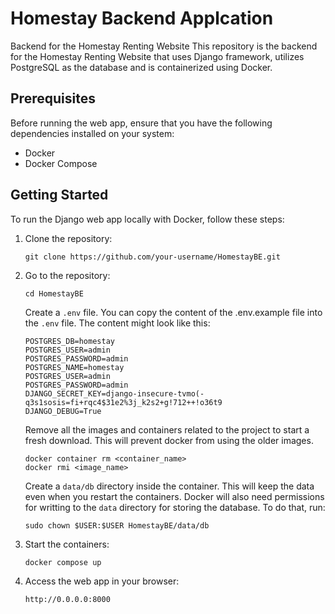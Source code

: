 # Homestay Backend Applcation
Backend for the Homestay Renting Website
This repository is the backend for the Homestay Renting Website that uses Django framework, utilizes PostgreSQL as the database and is containerized using Docker.

## Prerequisites

Before running the web app, ensure that you have the following dependencies installed on your system:

- Docker
- Docker Compose

## Getting Started

To run the Django web app locally with Docker, follow these steps:

1. Clone the repository:

   ```shell
   git clone https://github.com/your-username/HomestayBE.git
   ```
2. Go to the repository:

   ```shell
   cd HomestayBE
   ```
   
   Create a `.env` file. You can copy the content of the .env.example file into the `.env` file. The content might look like this:

   ```
   POSTGRES_DB=homestay
   POSTGRES_USER=admin
   POSTGRES_PASSWORD=admin
   POSTGRES_NAME=homestay
   POSTGRES_USER=admin
   POSTGRES_PASSWORD=admin
   DJANGO_SECRET_KEY=django-insecure-tvmo(-q3s1sosis=fi+rqc4$31e2%3j_k2s2+g!712++!o36t9
   DJANGO_DEBUG=True
   ```

   Remove all the images and containers related to the project to start a fresh download. This will prevent docker from using the older images.

   ```
   docker container rm <container_name>
   docker rmi <image_name>
   ```

   Create a `data/db` directory inside the container. This will keep the data even when you restart the containers. Docker will also need permissions for writting to the `data` directory for storing the database. To do that, run:

   ```
   sudo chown $USER:$USER HomestayBE/data/db
   ```

3. Start the containers:

   ```shell
   docker compose up
   ```
4. Access the web app in your browser:

   ```
   http://0.0.0.0:8000
   ```
